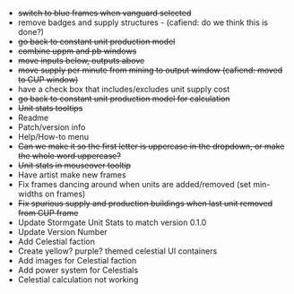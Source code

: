 - ~~switch to blue frames when vanguard selected~~
- remove badges and supply structures - (cafiend: do we think this is done?)
- ~~go back to constant unit production model~~
- ~~combine uppm and pb windows~~
- ~~move inputs below, outputs above~~
- ~~move supply per minute from mining to output window (cafiend: moved to CUP window)~~
- have a check box that includes/excludes unit supply cost
- ~~go back to constant unit production model for calculation~~
- ~~Unit stats tooltips~~
- Readme
- Patch/version info
- Help/How-to menu
- ~~Can we make it so the first letter is uppercase in the dropdown, or make the whole word uppercase?~~
- ~~Unit stats in mouseover tooltip~~
- Have artist make new frames
- Fix frames dancing around when units are added/removed (set min-widths on frames)
- ~~Fix spurious supply and production buildings when last unit removed from CUP frame~~
- Update Stormgate Unit Stats to match version 0.1.0
- Update Version Number
- Add Celestial faction
- Create yellow? purple? themed celestial UI containers
- Add images for Celestial faction
- Add power system for Celestials
- Celestial calculation not working